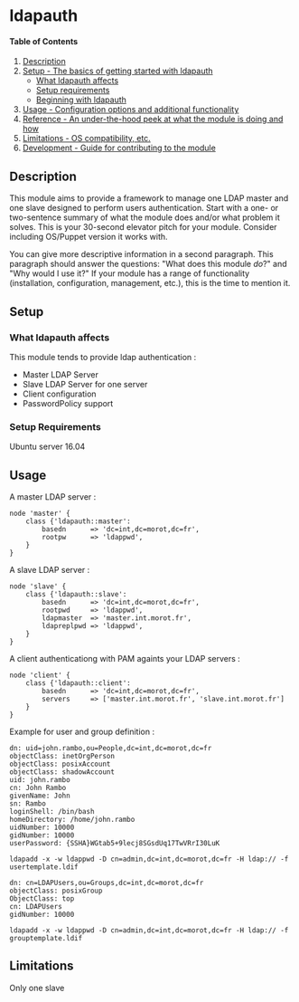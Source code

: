 # ldapauth

#### Table of Contents

1. [Description](#description)
1. [Setup - The basics of getting started with ldapauth](#setup)
    * [What ldapauth affects](#what-ldapauth-affects)
    * [Setup requirements](#setup-requirements)
    * [Beginning with ldapauth](#beginning-with-ldapauth)
1. [Usage - Configuration options and additional functionality](#usage)
1. [Reference - An under-the-hood peek at what the module is doing and how](#reference)
1. [Limitations - OS compatibility, etc.](#limitations)
1. [Development - Guide for contributing to the module](#development)

## Description

This module aims to provide a framework to manage one LDAP master and one slave 
designed to perform users authentication.
Start with a one- or two-sentence summary of what the module does and/or what
problem it solves. This is your 30-second elevator pitch for your module.
Consider including OS/Puppet version it works with.

You can give more descriptive information in a second paragraph. This paragraph
should answer the questions: "What does this module *do*?" and "Why would I use
it?" If your module has a range of functionality (installation, configuration,
management, etc.), this is the time to mention it.

## Setup

### What ldapauth affects

This module tends to provide ldap authentication :
- Master LDAP Server
- Slave LDAP Server for one server
- Client configuration
- PasswordPolicy support

### Setup Requirements

Ubuntu server 16.04

## Usage
A master LDAP server :

```
node 'master' {
    class {'ldapauth::master':
        basedn      => 'dc=int,dc=morot,dc=fr',
        rootpw      => 'ldappwd',
    }
}
```


A slave LDAP server :

```
node 'slave' {
    class {'ldapauth::slave':
        basedn      => 'dc=int,dc=morot,dc=fr',
        rootpwd     => 'ldappwd',
        ldapmaster  => 'master.int.morot.fr',
        ldapreplpwd => 'ldappwd',
    }
}
```

A client authenticationg with PAM againts your LDAP servers :

```
node 'client' {
    class {'ldapauth::client':
        basedn      => 'dc=int,dc=morot,dc=fr',
        servers     => ['master.int.morot.fr', 'slave.int.morot.fr']
    }
}
```

Example for user and group definition :

```
dn: uid=john.rambo,ou=People,dc=int,dc=morot,dc=fr
objectClass: inetOrgPerson
objectClass: posixAccount
objectClass: shadowAccount
uid: john.rambo
cn: John Rambo
givenName: John
sn: Rambo
loginShell: /bin/bash
homeDirectory: /home/john.rambo
uidNumber: 10000
gidNumber: 10000
userPassword: {SSHA}WGtab5+9lecj8SGsdUq17TwVRrI30LuK

ldapadd -x -w ldappwd -D cn=admin,dc=int,dc=morot,dc=fr -H ldap:// -f usertemplate.ldif

dn: cn=LDAPUsers,ou=Groups,dc=int,dc=morot,dc=fr
objectClass: posixGroup
ObjectClass: top
cn: LDAPUsers
gidNumber: 10000

ldapadd -x -w ldappwd -D cn=admin,dc=int,dc=morot,dc=fr -H ldap:// -f grouptemplate.ldif
```


## Limitations

Only one slave
